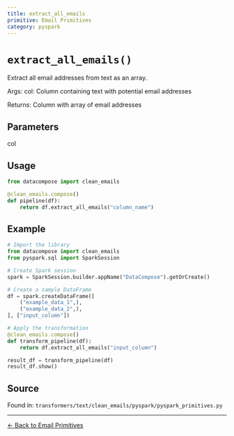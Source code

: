 ```yaml
---
title: extract_all_emails
primitive: Email Primitives
category: pyspark
---
```


# `extract_all_emails()`

Extract all email addresses from text as an array.

Args:
    col: Column containing text with potential email addresses

Returns:
    Column with array of email addresses

## Parameters

col

## Usage

```python
from datacompose import clean_emails

@clean_emails.compose()
def pipeline(df):
    return df.extract_all_emails("column_name")
```

## Example

```python
# Import the library
from datacompose import clean_emails
from pyspark.sql import SparkSession

# Create Spark session
spark = SparkSession.builder.appName("DataCompose").getOrCreate()

# Create a sample DataFrame
df = spark.createDataFrame([
    ("example_data_1",),
    ("example_data_2",),
], ["input_column"])

# Apply the transformation
@clean_emails.compose()
def transform_pipeline(df):
    return df.extract_all_emails("input_column")

result_df = transform_pipeline(df)
result_df.show()
```

## Source

Found in: `transformers/text/clean_emails/pyspark/pyspark_primitives.py`

---
[← Back to Email Primitives](/primitives/emails)
